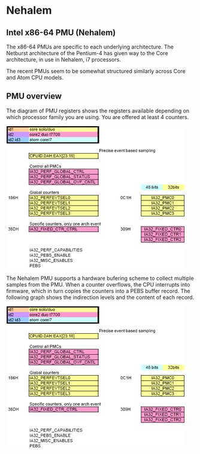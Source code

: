 # Nehalem

## Intel x86-64 PMU (Nehalem)

The x86-64 PMUs are specific to each underlying architecture. The Netburst architecture of the Pentium-4 has given way to the Core architecture, in use in Nehalem, i7 processors.

The recent PMUs seem to be somewhat structured similarly across Core and Atom CPU models.

## PMU overview

The diagram of PMU registers shows the registers available depending on which processor family you are using. You are offered at least 4 counters.

![X86-64_pmu](img/nehalem/X86-64_pmu.png)

The Nehalem PMU supports a hardware bufering scheme to collect multiple samples from the PMU. When a counter overflows, the CPU interrupts into firmware, which in turn copies the counters into a PEBS buffer record. The following graph shows the indirection levels and the content of each record.

![X86-64_pebs](img/nehalem/X86-64_pmu.png)
